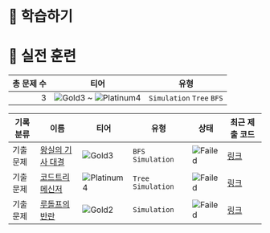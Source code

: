# 📖 학습하기

# 🥇 실전 훈련
|총 문제 수|티어|유형|
|---:|---|---|
|3|![Gold3][g3] ~ ![Platinum4][p4]|`Simulation` `Tree` `BFS`|

|기록분류|이름|티어|유형|상태|최근 제출 코드|
|---|---|---|---|---|---|
|기출문제|[왕실의 기사 대결](https://www.codetree.ai/training-field/frequent-problems/problems/royal-knight-duel)|![Gold3][g3]|`BFS` `Simulation`|![Failed][failed]|[링크](https://github.com/starwook/codetree-TILs/blob/main/240413/%EC%99%95%EC%8B%A4%EC%9D%98%20%EA%B8%B0%EC%82%AC%20%EB%8C%80%EA%B2%B0/royal-knight-duel.java)|
|기출문제|[코드트리 메신저](https://www.codetree.ai/training-field/frequent-problems/problems/codetree-messenger)|![Platinum4][p4]|`Tree` `Simulation`|![Failed][failed]|[링크](https://github.com/starwook/codetree-TILs/blob/main/240413/%EC%BD%94%EB%93%9C%ED%8A%B8%EB%A6%AC%20%EB%A9%94%EC%8B%A0%EC%A0%80/codetree-messenger.java)|
|기출문제|[루돌프의 반란](https://www.codetree.ai/training-field/frequent-problems/problems/rudolph-rebellion)|![Gold2][g2]|`Simulation`|![Failed][failed]|[링크](https://github.com/starwook/codetree-TILs/blob/main/240413/%EB%A3%A8%EB%8F%8C%ED%94%84%EC%9D%98%20%EB%B0%98%EB%9E%80/rudolph-rebellion.java)|










[b5]: https://img.shields.io/badge/Bronze_5-%235D3E31.svg
[b4]: https://img.shields.io/badge/Bronze_4-%235D3E31.svg
[b3]: https://img.shields.io/badge/Bronze_3-%235D3E31.svg
[b2]: https://img.shields.io/badge/Bronze_2-%235D3E31.svg
[b1]: https://img.shields.io/badge/Bronze_1-%235D3E31.svg
[s5]: https://img.shields.io/badge/Silver_5-%23394960.svg
[s4]: https://img.shields.io/badge/Silver_4-%23394960.svg
[s3]: https://img.shields.io/badge/Silver_3-%23394960.svg
[s2]: https://img.shields.io/badge/Silver_2-%23394960.svg
[s1]: https://img.shields.io/badge/Silver_1-%23394960.svg
[g5]: https://img.shields.io/badge/Gold_5-%23FFC433.svg
[g4]: https://img.shields.io/badge/Gold_4-%23FFC433.svg
[g3]: https://img.shields.io/badge/Gold_3-%23FFC433.svg
[g2]: https://img.shields.io/badge/Gold_2-%23FFC433.svg
[g1]: https://img.shields.io/badge/Gold_1-%23FFC433.svg
[p5]: https://img.shields.io/badge/Platinum_5-%2376DDD8.svg
[p4]: https://img.shields.io/badge/Platinum_4-%2376DDD8.svg
[p3]: https://img.shields.io/badge/Platinum_3-%2376DDD8.svg
[p2]: https://img.shields.io/badge/Platinum_2-%2376DDD8.svg
[p1]: https://img.shields.io/badge/Platinum_1-%2376DDD8.svg
[passed]: https://img.shields.io/badge/Passed-%23009D27.svg
[failed]: https://img.shields.io/badge/Failed-%23D24D57.svg
[easy]: https://img.shields.io/badge/쉬움-%235cb85c.svg?for-the-badge
[medium]: https://img.shields.io/badge/보통-%23FFC433.svg?for-the-badge
[hard]: https://img.shields.io/badge/어려움-%23D24D57.svg?for-the-badge